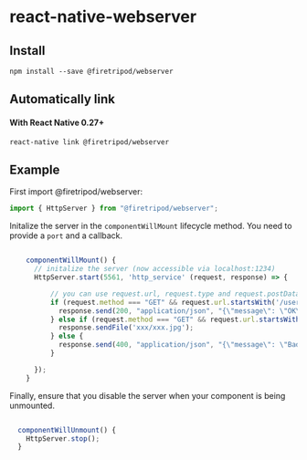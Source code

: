 # react-native-webserver

## Install

```shell
npm install --save @firetripod/webserver
```

## Automatically link

#### With React Native 0.27+

```shell
react-native link @firetripod/webserver
```

## Example

First import @firetripod/webserver:

```js
import { HttpServer } from "@firetripod/webserver";
```

Initalize the server in the `componentWillMount` lifecycle method. You need to provide a `port` and a callback.

```js

    componentWillMount() {
      // initalize the server (now accessible via localhost:1234)
      HttpServer.start(5561, 'http_service' (request, response) => {

          // you can use request.url, request.type and request.postData here
          if (request.method === "GET" && request.url.startsWith('/users')) {
            response.send(200, "application/json", "{\"message\": \"OK\"}");
          } else if (request.method === "GET" && request.url.startsWith('/image.jpg')) {
            response.sendFile('xxx/xxx.jpg');
          } else {
            response.send(400, "application/json", "{\"message\": \"Bad Request\"}");
          }

      });
    }

```

Finally, ensure that you disable the server when your component is being unmounted.

```js

  componentWillUnmount() {
    HttpServer.stop();
  }

```
